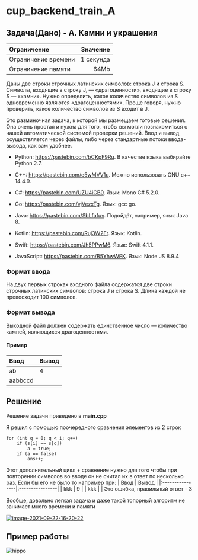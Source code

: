 # cup_backend_train_A
 
## Задача(Дано) - A. Камни и украшения

| Ограничение | Значение |
|:----------------|----------------:|
| Ограничение времени  | 1 секунда |
| Ограничение памяти | 64Mb |

Даны две строки строчных латинских символов: строка J и строка S. Символы, входящие в строку J, — «драгоценности», входящие в строку S — «камни». Нужно определить, какое количество символов из S одновременно являются «драгоценностями». Проще говоря, нужно проверить, какое количество символов из S входит в J.

Это разминочная задача, к которой мы размещаем готовые решения. Она очень простая и нужна для того, чтобы вы могли познакомиться с нашей автоматической системой проверки решений. Ввод и вывод осуществляется через файлы, либо через стандартные потоки ввода-вывода, как вам удобнее. 

- Python: https://pastebin.com/bCKpF9Ru. В качестве языка выбирайте Python 2.7.

- C++: https://pastebin.com/e5wMVV1u. Можно использовать GNU c++ 14 4.9.

- C#: https://pastebin.com/UZU4iCB0. Язык: Mono C# 5.2.0.

- Go: https://pastebin.com/vjVezxTg. Язык: gcc go.

- Java: https://pastebin.com/SbLfafuv. Подойдёт, например, язык Java 8.

- Kotlin: https://pastebin.com/Ruj3W2Er. Язык: Kotlin.

- Swift: https://pastebin.com/Jh5PPwM6. Язык: Swift 4.1.1.

- JavaScript: https://pastebin.com/B5YhwWFK. Язык: Node JS 8.9.4 

### Формат ввода

На двух первых строках входного файла содержатся две строки строчных латинских символов: строка J и строка S. Длина каждой не превосходит 100 символов. 

### Формат вывода
Выходной файл должен содержать единственное число — количество камней, являющихся драгоценностями. 

#### Пример
| Ввод | Вывод |
|:----------------|:----------------|
| ab  | 4 |
| aabbccd |

## Решение 

Решение задачи приведено в **main.cpp**


Я решил с помощью поочередного сравнения элементов из 2 строк

```
for (int q = 0; q < i; q++)
    if (s[i] == s[q])
        a = true;
    if (a == false)
        ans++;
```
Этот дополнительный цикл + сравнение нужно для того чтобы при повторении символов во вводе он не считал их в ответ по несколько раз. Если бы его не было то например при:
| Ввод | Вывод |
|:----------------|:----------------|
| kkk  | 9 |
| kkk | |
Это ошибка, правильный ответ - 3

Вообще, довольно легкая задача и даже такой топорный алгоритм не занимает много времени и памяти

<a href="https://ibb.co/MsvbBym"><img src="https://i.ibb.co/1Lg3zYk/image-2021-09-22-16-20-22.png" alt="image-2021-09-22-16-20-22" border="0"></a>

## Пример работы

 ![hippo](https://s9.gifyu.com/images/test75ade0e993fa3c51.gif)
